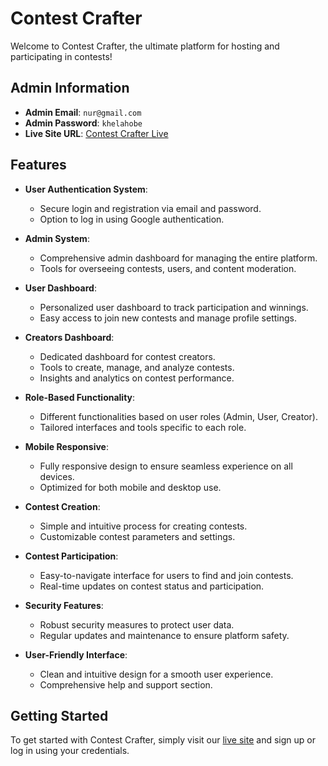 # Contest Crafter

Welcome to Contest Crafter, the ultimate platform for hosting and participating in contests!

## Admin Information

- **Admin Email**: `nur@gmail.com`
- **Admin Password**: `khelahobe`
- **Live Site URL**: [Contest Crafter Live](https://contest-crafter.web.app/)

## Features

- **User Authentication System**:

  - Secure login and registration via email and password.
  - Option to log in using Google authentication.

- **Admin System**:

  - Comprehensive admin dashboard for managing the entire platform.
  - Tools for overseeing contests, users, and content moderation.

- **User Dashboard**:

  - Personalized user dashboard to track participation and winnings.
  - Easy access to join new contests and manage profile settings.

- **Creators Dashboard**:

  - Dedicated dashboard for contest creators.
  - Tools to create, manage, and analyze contests.
  - Insights and analytics on contest performance.

- **Role-Based Functionality**:

  - Different functionalities based on user roles (Admin, User, Creator).
  - Tailored interfaces and tools specific to each role.

- **Mobile Responsive**:

  - Fully responsive design to ensure seamless experience on all devices.
  - Optimized for both mobile and desktop use.

- **Contest Creation**:

  - Simple and intuitive process for creating contests.
  - Customizable contest parameters and settings.

- **Contest Participation**:

  - Easy-to-navigate interface for users to find and join contests.
  - Real-time updates on contest status and participation.

- **Security Features**:

  - Robust security measures to protect user data.
  - Regular updates and maintenance to ensure platform safety.

- **User-Friendly Interface**:
  - Clean and intuitive design for a smooth user experience.
  - Comprehensive help and support section.

## Getting Started

To get started with Contest Crafter, simply visit our [live site](https://contest-crafter.web.app/) and sign up or log in using your credentials.
